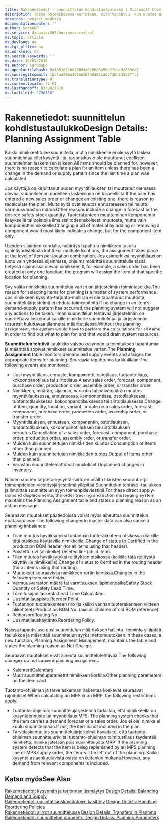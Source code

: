 ```yaml
---
title: Rakennetiedot – suunnittelun kohdistustaulukko | Microsoft Docs
description: Tässä ohjeaiheessa kerrotaan, mitä tapahtuu, kun muutat nimikkeen suunnittelua.
services: project-madeira
documentationcenter: ''
author: SorenGP
ms.service: dynamics365-business-central
ms.topic: article
ms.devlang: na
ms.tgt_pltfrm: na
ms.workload: na
ms.search.keywords: ''
ms.date: 10/01/2018
ms.author: sgroespe
ms.openlocfilehash: 9a1661d71bd28009a0c0b83a50e27cae3c833ea7
ms.sourcegitcommit: 1bcfaa99ea302e6b84b8361ca02730b135557fc1
ms.translationtype: HT
ms.contentlocale: fi-FI
ms.lasthandoff: 03/08/2019
ms.locfileid: "796198"
---
```

# <a name="design-details-planning-assignment-table"></a><span data-ttu-id="9750e-103">Rakennetiedot: suunnittelun kohdistustaulukko</span><span class="sxs-lookup"><span data-stu-id="9750e-103">Design Details: Planning Assignment Table</span></span>
<span data-ttu-id="9750e-104">Kaikki nimikkeet tulee suunnitella, mutta nimikkeelle ei ole syytä laskea suunnitelmaa ellei kysyntä- tai tarjontakuvio ole muuttunut edellisen suunnitelman laskemisen jälkeen.</span><span class="sxs-lookup"><span data-stu-id="9750e-104">All items should be planned for, however, there is no reason to calculate a plan for an item unless there has been a change in the demand or supply pattern since the last time a plan was calculated.</span></span>  

<span data-ttu-id="9750e-105">Jos käyttäjä on kirjoittanut uuden myyntitilauksen tai muuttanut olemassa olevaa, suunnitelman uudelleen laskeminen on tarpeellista.</span><span class="sxs-lookup"><span data-stu-id="9750e-105">If the user has entered a new sales order or changed an existing one, there is reason to recalculate the plan.</span></span> <span data-ttu-id="9750e-106">Muita syitä ovat muutos ennusteeseen tai haluttu varmuusvaraston määrä.</span><span class="sxs-lookup"><span data-stu-id="9750e-106">Other reasons include a change in forecast or the desired safety stock quantity.</span></span> <span data-ttu-id="9750e-107">Tuoterakenteen muuttaminen komponentin lisäyksellä tai poistolla ilmaisisi todennäköisesti muutosta, mutta vain komponenttinimikkeelle.</span><span class="sxs-lookup"><span data-stu-id="9750e-107">Changing a bill of material by adding or removing a component would most likely indicate a change, but for the component item only.</span></span>  

<span data-ttu-id="9750e-108">Useiden sijaintien kohdalla, määritys tapahtuu nimikkeen tasolla sijaintiyhdistelmää kohti.</span><span class="sxs-lookup"><span data-stu-id="9750e-108">For multiple locations, the assignment takes place at the level of item per location combination.</span></span> <span data-ttu-id="9750e-109">Jos esimerkiksi myyntitilaus on luotu vain yhdessä sijainnissa, ohjelma määrittää suunnittelulle tässä tietyssä sijainnissa olevan nimikkeen.</span><span class="sxs-lookup"><span data-stu-id="9750e-109">If, for example, a sales order has been created at only one location, the program will assign the item at that specific location for planning.</span></span>  

<span data-ttu-id="9750e-110">Syy valita nimikkeitä suunnittelua varten on järjestelmän toimintaseikka.</span><span class="sxs-lookup"><span data-stu-id="9750e-110">The reason for selecting items for planning is a matter of system performance.</span></span> <span data-ttu-id="9750e-111">Jos nimikkeen kysyntä–tarjonta-mallissa ei ole tapahtunut muutosta, suunnittelujärjestelmä ei ehdota toimenpiteitä.</span><span class="sxs-lookup"><span data-stu-id="9750e-111">If no change in an item’s demand-supply pattern has occurred, the planning system will not suggest any actions to be taken.</span></span> <span data-ttu-id="9750e-112">Ilman suunnittelun tehtävää järjestelmän on suoritettava laskennat kaikille nimikkeille suunnitelmaa ja järjestelmän resurssit kuluttavaa tilannetta määritettäessä.</span><span class="sxs-lookup"><span data-stu-id="9750e-112">Without the planning assignment, the system would have to perform the calculations for all items in order to find out what to plan for, and that would drain system resources.</span></span>  

<span data-ttu-id="9750e-113">**Suunnittelun tehtävä**-taulukko valvoo kysynnän ja toimituksen tapahtumia ja määrittää sopivat nimikkeet suunnittelua varten.</span><span class="sxs-lookup"><span data-stu-id="9750e-113">The **Planning Assignment** table monitors demand and supply events and assigns the appropriate items for planning.</span></span> <span data-ttu-id="9750e-114">Seuraavia tapahtumia tarkkaillaan:</span><span class="sxs-lookup"><span data-stu-id="9750e-114">The following events are monitored:</span></span>  

* <span data-ttu-id="9750e-115">Uusi myyntitilaus, ennuste, komponentti, ostotilaus, tuotantotilaus, kokoonpanotilaus tai siirtotilaus.</span><span class="sxs-lookup"><span data-stu-id="9750e-115">A new sales order, forecast, component, purchase order, production order, assembly order, or transfer order.</span></span>  
* <span data-ttu-id="9750e-116">Nimikkeen, määrän, sijainnin, variantin tai päivämäärän muutos myyntitilauksessa, ennusteessa, komponentissa, ostotilauksessa, tuotantotilauksessa, kokoonpanotilauksessa tai siirtotilauksessa.</span><span class="sxs-lookup"><span data-stu-id="9750e-116">Change of item, quantity, location, variant, or date on a sales order, forecast, component, purchase order, production order, assembly order, or transfer order.</span></span>  
* <span data-ttu-id="9750e-117">Myyntitilauksen, ennusteen, komponentin, ostotilauksen, tuotantotilauksen, kokoonpanotilauksen tai siirtotilauksen peruutus.</span><span class="sxs-lookup"><span data-stu-id="9750e-117">Cancellation of a sales order, forecast, component, purchase order, production order, assembly order, or transfer order.</span></span>  
* <span data-ttu-id="9750e-118">Muiden kuin suunniteltujen nimikkeiden kulutus.</span><span class="sxs-lookup"><span data-stu-id="9750e-118">Consumption of items other than planned.</span></span>  
* <span data-ttu-id="9750e-119">Muiden kuin suunniteltujen nimikkeiden tuotos.</span><span class="sxs-lookup"><span data-stu-id="9750e-119">Output of items other than planned.</span></span>  
* <span data-ttu-id="9750e-120">Varaston suunnittelemattomat muutokset.</span><span class="sxs-lookup"><span data-stu-id="9750e-120">Unplanned changes in inventory.</span></span>  

<span data-ttu-id="9750e-121">Näiden suorien tarjonta-kysyntä-siirtojen osalta tilausten seuranta- ja toimenpiteiden viestitysjärjestelmä ylläpitää Suunnittelun tehtävä -taulukkoa ja ilmoittaa suunnittelun syyn toimenpideviestinä.</span><span class="sxs-lookup"><span data-stu-id="9750e-121">For these direct supply-demand displacements, the order tracking and action messaging system maintains the Planning Assignment table and states a planning reason as an action message.</span></span>  

<span data-ttu-id="9750e-122">Seuraavat muutokset päätiedoissa voivat myös aiheuttaa suunnittelun epätasapainon:</span><span class="sxs-lookup"><span data-stu-id="9750e-122">The following changes in master data can also cause a planning imbalance:</span></span>  

* <span data-ttu-id="9750e-123">Tilan muutos hyväksytyksi tuotannon tuoterakenteen otsikossa (kaikille tätä otsikkoa käyttäville nimikkeille).</span><span class="sxs-lookup"><span data-stu-id="9750e-123">Change of status to Certified in the production BOM header (for all items using that header).</span></span>  
* <span data-ttu-id="9750e-124">Poistettu rivi (alinimike).</span><span class="sxs-lookup"><span data-stu-id="9750e-124">Deleted line (child item).</span></span>  
* <span data-ttu-id="9750e-125">Tilan muutos hyväksytyksi reitityksen otsikossa (kaikille tätä reititystä käyttäville nimikkeille).</span><span class="sxs-lookup"><span data-stu-id="9750e-125">Change of status to Certified in the routing header (for all items using that routing).</span></span>  
* <span data-ttu-id="9750e-126">Muutokset seuraavissa nimikkeen kortin kentissä.</span><span class="sxs-lookup"><span data-stu-id="9750e-126">Changes in the following item card fields.</span></span>  
* <span data-ttu-id="9750e-127">Varmuusvaraston määrä tai varmistuksen läpimenoaika</span><span class="sxs-lookup"><span data-stu-id="9750e-127">Safety Stock Quantity or Safety Lead Time.</span></span>  
* <span data-ttu-id="9750e-128">Toimitusajan laskenta.</span><span class="sxs-lookup"><span data-stu-id="9750e-128">Lead Time Calculation.</span></span>  
* <span data-ttu-id="9750e-129">Uusintatilauspiste.</span><span class="sxs-lookup"><span data-stu-id="9750e-129">Reorder Point.</span></span>  
* <span data-ttu-id="9750e-130">Tuotannon tuoterakenteen nro (ja kaikki vanhan tuoterakenteen viitteen alikohteet).</span><span class="sxs-lookup"><span data-stu-id="9750e-130">Production BOM No. (and all children of old BOM reference).</span></span>  
* <span data-ttu-id="9750e-131">Reititysnro</span><span class="sxs-lookup"><span data-stu-id="9750e-131">Routing No.</span></span>  
* <span data-ttu-id="9750e-132">Uusintatilauskäytäntö.</span><span class="sxs-lookup"><span data-stu-id="9750e-132">Reordering Policy.</span></span>  

<span data-ttu-id="9750e-133">Näissä tapauksissa uusi suunnittelun määrityksen hallinta -toiminto ylläpitää taulukkoa ja määrittää suunnittelun syyksi nettomuutoksen.</span><span class="sxs-lookup"><span data-stu-id="9750e-133">In these cases, a new function, Planning Assignment Management, maintains the table and states the planning reason as Net Change.</span></span>  

<span data-ttu-id="9750e-134">Seuraavat muutokset eivät aiheuta suunnittelutehtävää:</span><span class="sxs-lookup"><span data-stu-id="9750e-134">The following changes do not cause a planning assignment:</span></span>  

* <span data-ttu-id="9750e-135">Kalenterit</span><span class="sxs-lookup"><span data-stu-id="9750e-135">Calendars</span></span>  
* <span data-ttu-id="9750e-136">Muut suunnitteluparametrit nimikkeen kortilla:</span><span class="sxs-lookup"><span data-stu-id="9750e-136">Other planning parameters on the item card</span></span>  

<span data-ttu-id="9750e-137">Tuotanto-ohjelman ja tarvelaskennan laskentaa koskevat seuraavat rajoitukset:</span><span class="sxs-lookup"><span data-stu-id="9750e-137">When calculating an MPS or an MRP, the following restrictions apply:</span></span>  

* <span data-ttu-id="9750e-138">Tuotanto-ohjelma: suunnittelujärjestelmä tarkistaa, että nimikkeellä on kysyntäennuste tai myyntitilaus.</span><span class="sxs-lookup"><span data-stu-id="9750e-138">MPS: The planning system checks that the item carries a demand forecast or a sales order.</span></span> <span data-ttu-id="9750e-139">Jos ei ole, nimike ei kuulu suunnitelmaan.</span><span class="sxs-lookup"><span data-stu-id="9750e-139">If not, the item is not included in the plan.</span></span>  
* <span data-ttu-id="9750e-140">Tarvelaskenta: jos suunnittelujärjestelmä havaitsee, että tuotanto-ohjelman suunnittelurivi tai tuotanto-ohjelman toimitustilaus täydentää nimikettä, nimike jätetään pois suunnittelusta.</span><span class="sxs-lookup"><span data-stu-id="9750e-140">MRP: If the planning system detects that the item is being replenished by an MPS planning line or MPS supply order, the item will be left out of the planning.</span></span> <span data-ttu-id="9750e-141">Kaikki kysyntä asiaankuuluvista osista on kuitenkin mukana.</span><span class="sxs-lookup"><span data-stu-id="9750e-141">However, any demand from relevant components is included.</span></span>  

## <a name="see-also"></a><span data-ttu-id="9750e-142">Katso myös</span><span class="sxs-lookup"><span data-stu-id="9750e-142">See Also</span></span>  
<span data-ttu-id="9750e-143">[Rakennetiedot: kysynnän ja tarjonnan täsmäytys](design-details-balancing-demand-and-supply.md) </span><span class="sxs-lookup"><span data-stu-id="9750e-143">[Design Details: Balancing Demand and Supply](design-details-balancing-demand-and-supply.md) </span></span>  
<span data-ttu-id="9750e-144">[Rakennetiedot: uusintatilauskäytäntöjen käsittely](design-details-handling-reordering-policies.md) </span><span class="sxs-lookup"><span data-stu-id="9750e-144">[Design Details: Handling Reordering Policies](design-details-handling-reordering-policies.md) </span></span>  
<span data-ttu-id="9750e-145">[Rakennetiedot: siirrot suunnittelussa](design-details-transfers-in-planning.md) </span><span class="sxs-lookup"><span data-stu-id="9750e-145">[Design Details: Transfers in Planning](design-details-transfers-in-planning.md) </span></span>  
[<span data-ttu-id="9750e-146">Rakennetiedot: suunnittelun parametrit</span><span class="sxs-lookup"><span data-stu-id="9750e-146">Design Details: Planning Parameters</span></span>](design-details-planning-parameters.md)  

